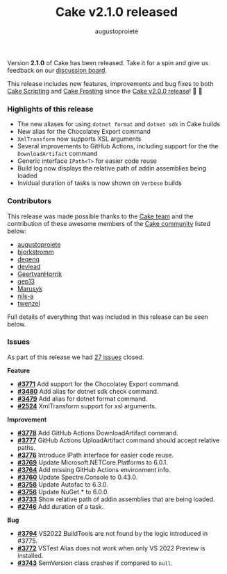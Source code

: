 ﻿---
title: Cake v2.1.0 released
category: Release Notes
author: augustoproiete
releaseName: 2.1.0
---

Version **2.1.0** of Cake has been released. Take it for a spin and give us feedback on our [discussion board](https://github.com/cake-build/cake/discussions/3818).

This release includes new features, improvements and bug fixes to both [Cake Scripting](/docs/running-builds/runners/dotnet-tool) and [Cake Frosting](/docs/running-builds/runners/cake-frosting) since the [Cake v2.0.0 release](/blog/2021/11/cake-v2.0.0-released)! 🚀 🍰

### Highlights of this release

- The new aliases for using `dotnet format` and `dotnet sdk` in Cake builds
- New alias for the Chocolatey Export command
- `XmlTransform` now supports XSL arguments
- Several improvements to GitHub Actions, including support for the the `DownloadArtifact` command
- Generic interface `IPath<T>` for easier code reuse
- Build log now displays the relative path of addin assemblies being loaded
- Invidual duration of tasks is now shown on `Verbose` builds

### Contributors

This release was made possible thanks to the [Cake team](/docs/team/) and the contribution of these awesome members of the [Cake community](/community/thanks/) listed below:

- [augustoproiete](https://github.com/augustoproiete)
- [bjorkstromm](https://github.com/bjorkstromm)
- [deqenq](https://github.com/deqenq)
- [devlead](https://github.com/devlead)
- [GeertvanHorrik](https://github.com/GeertvanHorrik)
- [gep13](https://github.com/gep13)
- [Marusyk](https://github.com/Marusyk)
- [nils-a](https://github.com/nils-a)
- [twenzel](https://github.com/twenzel)

Full details of everything that was included in this release can be seen below.

<!--excerpt-->

### Issues

As part of this release we had [27 issues](https://github.com/cake-build/cake/milestone/84?closed=1) closed.

__Feature__

- [__#3771__](https://github.com/cake-build/cake/issues/3771) Add support for the Chocolatey Export command.
- [__#3480__](https://github.com/cake-build/cake/issues/3480) Add alias for dotnet sdk check command.
- [__#3479__](https://github.com/cake-build/cake/issues/3479) Add alias for dotnet format command.
- [__#2524__](https://github.com/cake-build/cake/issues/2524) XmlTransform support for xsl arguments.

__Improvement__

- [__#3778__](https://github.com/cake-build/cake/issues/3778) Add GitHub Actions DownloadArtifact command.
- [__#3777__](https://github.com/cake-build/cake/issues/3777) GitHub Actions UploadArtifact command should accept relative paths.
- [__#3776__](https://github.com/cake-build/cake/issues/3776) Introduce IPath<T> interface for easier code reuse.
- [__#3769__](https://github.com/cake-build/cake/issues/3769) Update Microsoft.NETCore.Platforms to 6.0.1.
- [__#3764__](https://github.com/cake-build/cake/issues/3764) Add missing GitHub Actions environment info.
- [__#3760__](https://github.com/cake-build/cake/issues/3760) Update Spectre.Console to 0.43.0.
- [__#3758__](https://github.com/cake-build/cake/issues/3758) Update Autofac to 6.3.0.
- [__#3756__](https://github.com/cake-build/cake/issues/3756) Update NuGet.* to 6.0.0.
- [__#3733__](https://github.com/cake-build/cake/issues/3733) Show relative path of addin assemblies that are being loaded.
- [__#2746__](https://github.com/cake-build/cake/issues/2746) Add duration of a task.

__Bug__

- [__#3794__](https://github.com/cake-build/cake/issues/3794) VS2022 BuildTools are not found by the logic introduced in #3775.
- [__#3772__](https://github.com/cake-build/cake/issues/3772) VSTest Alias does not work when only VS 2022 Preview is installed.
- [__#3743__](https://github.com/cake-build/cake/issues/3743) SemVersion class crashes if compared to `null`.
